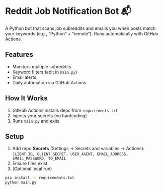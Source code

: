 # Reddit Job Notification Bot 📬

A Python bot that scans job subreddits and emails you when posts match your keywords (e.g., “Python” + “remote”). Runs automatically with GitHub Actions.

## Features
- Monitors multiple subreddits
- Keyword filters (edit in `main.py`)
- Email alerts
- Daily automation via GitHub Actions

## How It Works
1) GitHub Actions installs deps from `requirements.txt`  
2) Injects your secrets (no hardcoding)  
3) Runs `main.py` and exits

## Setup
1. Add repo **Secrets** (Settings → Secrets and variables → Actions):  
   `CLIENT_ID, CLIENT_SECRET, USER_AGENT, EMAIL_ADDRESS, EMAIL_PASSWORD, TO_EMAIL`
2. Ensure files exist:
3. (Optional local run)
```bash
pip install -r requirements.txt
python main.py
